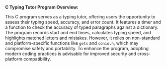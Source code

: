 **C Typing Tutor Program Overview:**

This C program serves as a typing tutor, offering users the opportunity to assess their typing speed, accuracy, and error count. It features a timer and a function to check the accuracy of typed paragraphs against a dictionary. The program records start and end times, calculates typing speed, and highlights matched letters and mistakes. However, it relies on non-standard and platform-specific functions like `gets` and `conio.h`, which may compromise safety and portability. To enhance the program, adopting modern coding practices is advisable for improved security and cross-platform compatibility.
